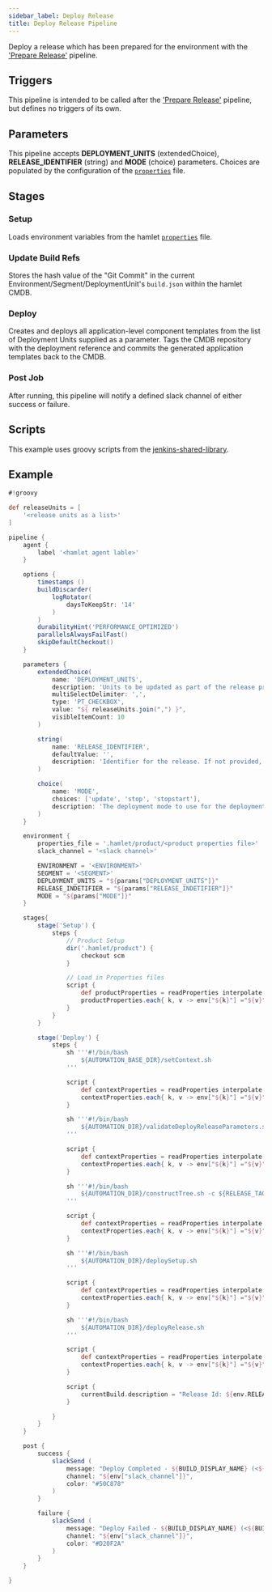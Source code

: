 ```yaml
---
sidebar_label: Deploy Release
title: Deploy Release Pipeline
---
```

Deploy a release which has been prepared for the environment with the ['Prepare Release'](./prepare-release) pipeline.

## Triggers

This pipeline is intended to be called after the ['Prepare Release'](./prepare-release) pipeline, but defines no triggers of its own.

## Parameters

This pipeline accepts **DEPLOYMENT_UNITS** (extendedChoice), **RELEASE_IDENTIFIER** (string) and **MODE** (choice) parameters. Choices are populated by the configuration of the [`properties`](../properties/properties) file.

## Stages

### Setup

Loads environment variables from the hamlet [`properties`](../properties/properties) file.

### Update Build Refs

Stores the hash value of the "Git Commit" in the current Environment/Segment/DeploymentUnit's `build.json` within the hamlet CMDB.

### Deploy

Creates and deploys all application-level component templates from the list of Deployment Units supplied as a parameter. Tags the CMDB repository with the deployment reference and commits the generated application templates back to the CMDB.

### Post Job

After running, this pipeline will notify a defined slack channel of either success or failure.

## Scripts

This example uses groovy scripts from the [jenkins-shared-library](https://github.com/hamlet-io/jenkins-shared-library).

## Example

```groovy
#!groovy

def releaseUnits = [
    '<release units as a list>'
]

pipeline {
    agent {
        label '<hamlet agent lable>'
    }

    options {
        timestamps ()
        buildDiscarder(
            logRotator(
                daysToKeepStr: '14'
            )
        )
        durabilityHint('PERFORMANCE_OPTIMIZED')
        parallelsAlwaysFailFast()
        skipDefaultCheckout()
    }

    parameters {
        extendedChoice(
            name: 'DEPLOYMENT_UNITS',
            description: 'Units to be updated as part of the release preparation. For those units where code references are to be updated, append the detail after the affected unit',
            multiSelectDelimiter: ',',
            type: 'PT_CHECKBOX',
            value: "${ releaseUnits.join(",") }",
            visibleItemCount: 10
        )

        string(
            name: 'RELEASE_IDENTIFIER',
            defaultValue: '',
            description: 'Identifier for the release. If not provided, the current build number will be used'
        )

        choice(
            name: 'MODE',
            choices: ['update', 'stop', 'stopstart'],
            description: 'The deployment mode to use for the deployment'
        )
    }

    environment {
        properties_file = '.hamlet/product/<product properties file>'
        slack_channel = '<slack channel>'

        ENVIRONMENT = '<ENVIRONMENT>'
        SEGMENT = '<SEGMENT>'
        DEPLOYMENT_UNITS = "${params["DEPLOYMENT_UNITS"]}"
        RELEASE_INDETIFIER = "${params["RELEASE_INDETIFIER"]}"
        MODE = "${params["MODE"]}"
    }

    stages{
        stage('Setup') {
            steps {
                // Product Setup
                dir('.hamlet/product') {
                    checkout scm
                }

                // Load in Properties files
                script {
                    def productProperties = readProperties interpolate: true, file: "${env.properties_file}";
                    productProperties.each{ k, v -> env["${k}"] ="${v}" }
                }
            }
        }

        stage('Deploy') {
            steps {
                sh '''#!/bin/bash
                    ${AUTOMATION_BASE_DIR}/setContext.sh
                '''

                script {
                    def contextProperties = readProperties interpolate: true, file: "${WORKSPACE}/context.properties";
                    contextProperties.each{ k, v -> env["${k}"] ="${v}" }
                }

                sh '''#!/bin/bash
                    ${AUTOMATION_DIR}/validateDeployReleaseParameters.sh
                '''

                script {
                    def contextProperties = readProperties interpolate: true, file: "${WORKSPACE}/context.properties";
                    contextProperties.each{ k, v -> env["${k}"] ="${v}" }
                }

                sh '''#!/bin/bash
                    ${AUTOMATION_DIR}/constructTree.sh -c ${RELEASE_TAG} -i ${RELEASE_TAG}
                '''

                script {
                    def contextProperties = readProperties interpolate: true, file: "${WORKSPACE}/context.properties";
                    contextProperties.each{ k, v -> env["${k}"] ="${v}" }
                }

                sh '''#!/bin/bash
                    ${AUTOMATION_DIR}/deploySetup.sh
                '''

                script {
                    def contextProperties = readProperties interpolate: true, file: "${WORKSPACE}/context.properties";
                    contextProperties.each{ k, v -> env["${k}"] ="${v}" }
                }

                sh '''#!/bin/bash
                    ${AUTOMATION_DIR}/deployRelease.sh
                '''

                script {
                    def contextProperties = readProperties interpolate: true, file: "${WORKSPACE}/context.properties";
                    contextProperties.each{ k, v -> env["${k}"] ="${v}" }
                }

                script {
                    currentBuild.description = "Release Id: ${env.RELEASE_IDENTIFIER}"
                }

            }
        }
    }

    post {
        success {
            slackSend (
                message: "Deploy Completed - ${BUILD_DISPLAY_NAME} (<${BUILD_URL}|Open>)\n Environment: ${env.ENVIRONMENT} - Segment: ${env.SEGMENT} \n DeploymentUnits: ${params.DEPLOYMENT_UNITS}",
                channel: "${env["slack_channel"]}",
                color: "#50C878"
            )
        }

        failure {
            slackSend (
                message: "Deploy Failed - ${BUILD_DISPLAY_NAME} (<${BUILD_URL}|Open>)\n Environment: ${env.ENVIRONMENT} - Segment: ${env.SEGMENT} \n DeploymentUnits: ${params.DEPLOYMENT_UNITS}",
                channel: "${env["slack_channel"]}",
                color: "#D20F2A"
            )
        }
    }

}
```
